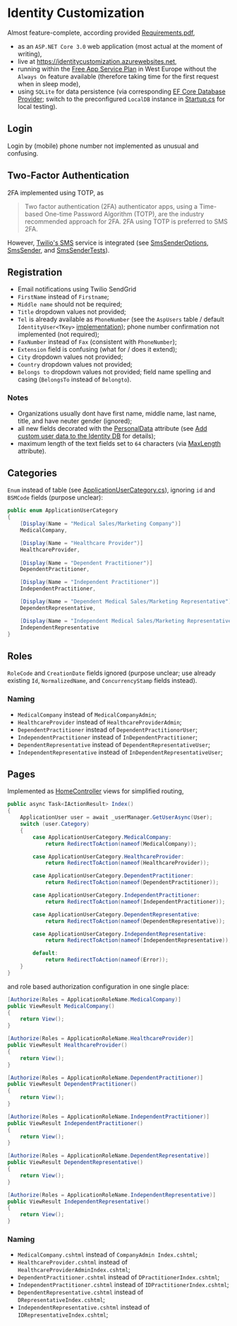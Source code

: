 # Identity Customization

Almost feature-complete, according provided [Requirements.pdf](https://github.com/235u/proposals/blob/master/IdentityCustomization/Requirements.pdf), 
- as an `ASP.NET Core 3.0` web application (most actual at the moment of writing), 
- live at https://identitycustomization.azurewebsites.net, 
- running within the [Free App Service Plan](https://azure.microsoft.com/en-us/pricing/details/app-service/plans/) in West Europe without the `Always On` feature available (therefore taking time for the first request when in sleep mode),
- using `SQLite` for data persistence (via corresponding [EF Core Database Provider](https://docs.microsoft.com/en-us/ef/core/providers/sqlite); switch to the preconfigured `LocalDB` instance in [Startup.cs](https://github.com/235u/proposals/blob/master/IdentityCustomization/IdentityCustomization/Startup.cs) for local testing).

## Login

Login by (mobile) phone number not implemented as unusual and confusing.

## Two-Factor Authentication

2FA implemented using TOTP, as

> Two factor authentication (2FA) authenticator apps, using a Time-based One-time Password Algorithm (TOTP), are the industry recommended approach for 2FA. 2FA using TOTP is preferred to SMS 2FA.

However, [Twilio's SMS](https://www.twilio.com/sms) service is integrated (see [SmsSenderOptions](), [SmsSender](), and [SmsSenderTests]()).

## Registration

- Email notifications using Twilio SendGrid
- `FirstName` instead of `Firstname`;
- `Middle name` should not be required;
- `Title` dropdown values not provided;
- `Tel` is already available as `PhoneNumber` (see the `AspUsers` table / default `IdentityUser<TKey>` [implementation](https://docs.microsoft.com/en-us/dotnet/api/microsoft.aspnetcore.identity.entityframeworkcore.identityuser)); phone number confirmation not implemented (not required);
- `FaxNumber` instead of `Fax` (consistent with `PhoneNumber`);
- `Extension` field is confusing (what for / does it extend);
- `City` dropdown values not provided;
- `Country` dropdown values not provided;
- `Belongs to` dropdown values not provided; field name spelling and casing (`BelongsTo` instead of `Belongto`).

### Notes

- Organizations usually dont have first name, middle name, last name, title, and have neuter gender (ignored);
- all new fields decorated with the [PersonalData](https://docs.microsoft.com/en-us/dotnet/api/microsoft.aspnetcore.identity.personaldataattribute) attribute (see [Add custom user data to the Identity DB](https://docs.microsoft.com/en-us/aspnet/core/security/authentication/add-user-data) for details);
- maximum length of the text fields set to `64` characters (via [MaxLength](https://docs.microsoft.com/en-us/dotnet/api/system.componentmodel.dataannotations.maxlengthattribute) attribute).

## Categories

`Enum` instead of table (see [ApplicationUserCategory.cs](https://github.com/235u/proposals/blob/master/IdentityCustomization/IdentityCustomization/Models/ApplicationUserCategory.cs)), ignoring `id` and `BSMCode` fields (purpose unclear):
```csharp
public enum ApplicationUserCategory
{
    [Display(Name = "Medical Sales/Marketing Company")]
    MedicalCompany,

    [Display(Name = "Healthcare Provider")]
    HealthcareProvider,
        
    [Display(Name = "Dependent Practitioner")]
    DependentPractitioner,

    [Display(Name = "Independent Practitioner")]
    IndependentPractitioner,

    [Display(Name = "Dependent Medical Sales/Marketing Representative")]
    DependentRepresentative,

    [Display(Name = "Independent Medical Sales/Marketing Representative")]
    IndependentRepresentative
}
```

## Roles

`RoleCode` and `CreationDate` fields ignored (purpose unclear; use already existing `Id`, `NormalizedName`, and `ConcurrencyStamp` fields instead).

### Naming

- `MedicalCompany` instead of `MedicalCompanyAdmin`;
- `HealthcareProvider` instead of `HealthcareProviderAdmin`;
- `DependentPractitioner` instead of `DependentPractitionorUser`;
- `IndependentPractitioner` instead of `InDependentPractitioner`;
- `DependentRepresentative` instead of `DependentRepresentativeUser`;
- `IndependentRepresentative` instead of `InDependentRepresentativeUser`;

## Pages

Implemented as [HomeController](https://github.com/235u/proposals/blob/master/IdentityCustomization/IdentityCustomization/Controllers/HomeController.cs) views for simplified routing,

```csharp
public async Task<IActionResult> Index()
{
    ApplicationUser user = await _userManager.GetUserAsync(User);
    switch (user.Category)
    {
        case ApplicationUserCategory.MedicalCompany:
            return RedirectToAction(nameof(MedicalCompany));

        case ApplicationUserCategory.HealthcareProvider:
            return RedirectToAction(nameof(HealthcareProvider));

        case ApplicationUserCategory.DependentPractitioner:
            return RedirectToAction(nameof(DependentPractitioner));

        case ApplicationUserCategory.IndependentPractitioner:
            return RedirectToAction(nameof(IndependentPractitioner));

        case ApplicationUserCategory.DependentRepresentative:
            return RedirectToAction(nameof(DependentRepresentative));

        case ApplicationUserCategory.IndependentRepresentative:
            return RedirectToAction(nameof(IndependentRepresentative));

        default:
            return RedirectToAction(nameof(Error));
    }
}
```

and role based authorization configuration in one single place:

```csharp
[Authorize(Roles = ApplicationRoleName.MedicalCompany)]
public ViewResult MedicalCompany()
{
    return View();
}

[Authorize(Roles = ApplicationRoleName.HealthcareProvider)]
public ViewResult HealthcareProvider()
{
    return View();
}

[Authorize(Roles = ApplicationRoleName.DependentPractitioner)]
public ViewResult DependentPractitioner()
{
    return View();
}

[Authorize(Roles = ApplicationRoleName.IndependentPractitioner)]
public ViewResult IndependentPractitioner()
{
    return View();
}

[Authorize(Roles = ApplicationRoleName.DependentRepresentative)]
public ViewResult DependentRepresentative()
{
    return View();
}

[Authorize(Roles = ApplicationRoleName.IndependentRepresentative)]
public ViewResult IndependentRepresentative()
{
    return View();
}
```

### Naming

- `MedicalCompany.cshtml` instead of `CompanyAdmin Index.cshtml`;
- `HealthcareProvider.cshtml` instead of `HealthcareProviderAdminIndex.cshtml`;
- `DependentPractitioner.cshtml` instead of `DPractitionerIndex.cshtml`;
- `IndependentPractitioner.cshtml` instead of `IDPractitionerIndex.cshtml`;
- `DependentRepresentative.cshtml` instead of `DRepresentativeIndex.cshtml`;
- `IndependentRepresentative.cshtml` instead of `IDRepresentativeIndex.cshtml`;

